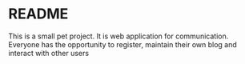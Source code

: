 # README

This is a small pet project. It is web application for communication. Everyone has the opportunity to register, maintain their own blog and interact with other users
